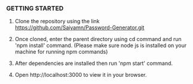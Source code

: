### GETTING STARTED

1. Clone the repository using the link https://github.com/Saiyamn/Password-Generator.git

2. Once cloned, enter the parent directory using cd command and run 'npm install' command. (Please make sure node js is installed on your machine for running npm commands)

3. After dependencies are installed then run 'npm start' command.

3. Open http://localhost:3000 to view it in your browser.

